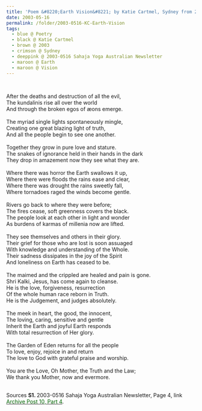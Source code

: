 ```yaml
---
title: 'Poem &#8220;Earth Vision&#8221; by Katie Cartmel, Sydney from 2003-0516 Sahaja Yoga Australian Newsletter, Page 4'
date: 2003-05-16
permalink: /folder/2003-0516-KC-Earth-Vision
tags:
  - blue @ Poetry
  - black @ Katie Cartmel
  - brown @ 2003
  - crimson @ Sydney
  - deeppink @ 2003-0516 Sahaja Yoga Australian Newsletter
  - maroon @ Earth
  - maroon @ Vision
---
```


<br>

<p>
After the deaths and destruction of all the evil,<br>
The kundalinis rise all over the world<br>
And through the broken egos of æons emerge.<br>
<br>
The myriad single lights spontaneously mingle,<br>
Creating one great blazing light of truth,<br>
And all the people begin to see one another.<br>
<br>
Together they grow in pure love and stature.<br>
The snakes of ignorance held in their hands in the dark<br>
They drop in amazement now they see what they are.<br>
<br>
Where there was horror the Earth swallows it up,<br>
Where there were floods the rains ease and clear,<br>
Where there was drought the rains sweetly fall,<br>
Where tornadoes raged the winds become gentle.<br>
<br>
Rivers go back to where they were before;<br>
The fires cease, soft greenness covers the black.<br>
The people look at each other in light and wonder<br>
As burdens of karmas of millenia now are lifted.<br>
<br>
They see themselves and others in their glory.<br>
Their grief for those who are lost is soon assuaged<br>
With knowledge and understanding of the Whole.<br>
Their sadness dissipates in the joy of the Spirit<br>
And loneliness on Earth has ceased to be.<br>
<br>
The maimed and the crippled are healed and pain is gone.<br>
Shri Kalki, Jesus, has come again to cleanse.<br>
He is the love, forgiveness, resurrection<br>
Of the whole human race reborn in Truth.<br>
He is the Judgement, and judges absolutely.<br>
<br>
The meek in heart, the good, the innocent,<br>
The loving, caring, sensitive and gentle<br>
Inherit the Earth and joyful Earth responds<br>
With total resurrection of Her glory.<br>
<br>
The Garden of Eden returns for all the people<br>
To love, enjoy, rejoice in and return<br>
The love to God with grateful praise and worship.<br>
<br>
You are the Love, Oh Mother, the Truth and the Law;<br>
We thank you Mother, now and evermore.<br>
</p>

<br>

<wave-list>
<list-title color="DarkSeaGreen" width="55">Sources</list-title>
  <list-item color="BlanchedAlmond"  width="280"><b>S1. </b> 2003-0516 Sahaja Yoga Australian Newsletter, Page 4, link </font> <a href="https://seven-teams.github.io/archives/2023/0727"><font color="DarkGreen">Archive Post 10, Part 4</font></a>.</list-item>
</wave-list>